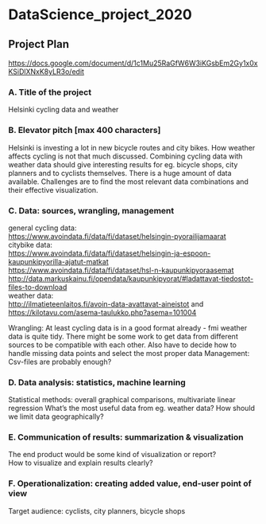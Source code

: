 # DataScience_project_2020
## Project Plan

https://docs.google.com/document/d/1c1Mu25RaGfW6W3iKGsbEm2Gy1x0xKSiDlXNxK8yLR3o/edit

### A. Title of the project    
Helsinki cycling data and weather
            
### B. Elevator pitch [max 400 characters]
Helsinki is investing a lot in new bicycle routes and city bikes. How weather affects cycling is not that much discussed.
Combining cycling data with weather data should give interesting results for eg. bicycle shops, city planners and to cyclists themselves.
There is a huge amount of data available. Challenges are to find the most relevant data combinations and their effective visualization.       
            
### C. Data: sources, wrangling, management  
general cycling data:  
https://www.avoindata.fi/data/fi/dataset/helsingin-pyorailijamaarat  
citybike data:  
https://www.avoindata.fi/data/fi/dataset/helsingin-ja-espoon-kaupunkipyorilla-ajatut-matkat  
https://www.avoindata.fi/data/fi/dataset/hsl-n-kaupunkipyoraasemat  
http://data.markuskainu.fi/opendata/kaupunkipyorat/#ladattavat-tiedostot-files-to-download  
weather data:   
http://ilmatieteenlaitos.fi/avoin-data-avattavat-aineistot and https://kilotavu.com/asema-taulukko.php?asema=101004  

Wrangling: At least cycling data is in a good format already - fmi weather data is quite tidy. There might be some work to get data from different sources to be compatible with each other. Also have to decide how to handle missing data points and select the most proper data
Management: Csv-files are probably enough?    
            
### D. Data analysis: statistics, machine learning    
Statistical methods: overall graphical comparisons, multivariate linear regression
What’s the most useful data from eg. weather data? How should we limit data geographically?

### E. Communication of results: summarization & visualization
The end product would be some kind of visualization or report?            
How to visualize and explain results clearly?

### F. Operationalization: creating added value, end-user point of view
Target audience: cyclists, city planners, bicycle shops
